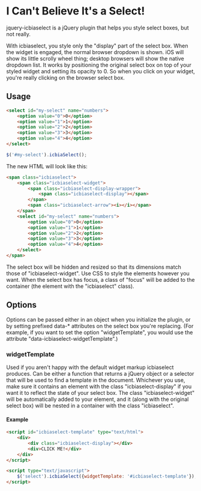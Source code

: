I Can't Believe It's a Select!
==============================

jquery-icbiaselect is a jQuery plugin that helps you style select boxes, but not
really.

With icbiaselect, you style only the "display" part of the select box. When the
widget is engaged, the normal browser dropdown is shown. iOS will show its
little scrolly wheel thing; desktop browsers will show the native dropdown list.
It works by positioning the original select box on top of your styled widget and
setting its opacity to 0. So when you click on your widget, you're really
clicking on the browser select box.


Usage
-----

```html
<select id="my-select" name="numbers">
	<option value="0">0</option>
	<option value="1">1</option>
	<option value="2">2</option>
	<option value="3">3</option>
	<option value="4">4</option>
</select>
```

```javascript
$('#my-select').icbiaSelect();
```

The new HTML will look like this:

```html
<span class="icbiaselect">
	<span class="icbiaselect-widget">
		<span class="icbiaselect-display-wrapper">
			<span class="icbiaselect-display"></span>
		</span>
		<span class="icbiaselect-arrow"><i></i></span>
	</span>
	<select id="my-select" name="numbers">
		<option value="0">0</option>
		<option value="1">1</option>
		<option value="2">2</option>
		<option value="3">3</option>
		<option value="4">4</option>
	</select>
</span>
```

The select box will be hidden and resized so that its dimensions match those of
"icbiaselect-widget". Use CSS to style the elements however you want. When the
select box has focus, a class of "focus" will be added to the container (the
element with the "icbiaselect" class).


Options
-------

Options can be passed either in an object when you initialize the plugin, or by
setting prefixed data-* attributes on the select box you're replacing. (For
example, if you want to set the option "widgetTemplate", you would use the
attribute "data-icbiaselect-widgetTemplate".)

### widgetTemplate

Used if you aren't happy with the default widget markup icbiaselect produces.
Can be either a function that returns a jQuery object or a selector that will be
used to find a template in the document. Whichever you use, make sure it
contains an element with the class "icbiaselect-display" if you want it to
reflect the state of your select box. The class "icbiaselect-widget" will be
automatically added to your element, and it (along with the original select box)
will be nested in a container with the class "icbiaselect".

#### Example

```html
<script id="icbiaselect-template" type="text/html">
	<div>
		<div class="icbiaselect-display"></div>
		<div>CLICK ME!</div>
	</div>
</script>

<script type="text/javascript">
	$('select').icbiaSelect({widgetTemplate: '#icbiaselect-template'});
</script>
```
